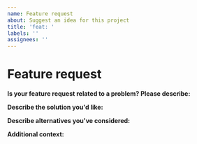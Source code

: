 ```yaml
---
name: Feature request
about: Suggest an idea for this project
title: 'feat: '
labels: ''
assignees: ''
---
```


# Feature request

**Is your feature request related to a problem? Please describe:**

<!--
A clear and concise description of what the problem is. Ex. I'm always frustrated when [...]
-->

**Describe the solution you'd like:**

<!--
A clear and concise description of what you want to happen.
-->

**Describe alternatives you've considered:**

<!--
A clear and concise description of any alternative solutions or features you've considered.
-->

**Additional context:**

<!--
Add any other context or screenshots about the feature request here.
-->
